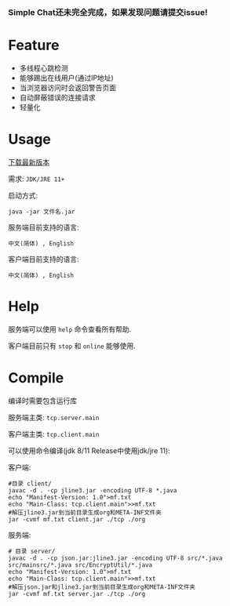 ### Simple Chat还未完全完成，如果发现问题请提交issue!

# Feature

 - 多线程心跳检测
 - 能够踢出在线用户(通过IP地址)
 - 当浏览器访问时会返回警告页面
 - 自动屏蔽错误的连接请求
 - 轻量化

# Usage
[下载最新版本](https://github.com/XIAYM-gh/Java-Socket-Simple-Chat/releases/tag/v1.0.0)

需求: `JDK/JRE 11+`

启动方式:<br>

```shell
java -jar 文件名.jar
```

服务端目前支持的语言:

`中文(简体) , English`

客户端目前支持的语言:

`中文(简体) , English`

# Help

服务端可以使用 `help` 命令查看所有帮助.

客户端目前只有 `stop` 和 `online` 能够使用.

# Compile

编译时需要包含运行库<br>

服务端主类: `tcp.server.main`

客户端主类: `tcp.client.main`

可以使用命令编译(jdk 8/11 Release中使用jdk/jre 11):


客户端:

```shell
#目录 client/
javac -d . -cp jline3.jar -encoding UTF-8 *.java
echo "Manifest-Version: 1.0">mf.txt
echo "Main-Class: tcp.client.main">>mf.txt
#解压jline3.jar到当前目录生成org和META-INF文件夹
jar -cvmf mf.txt client.jar ./tcp ./org
```

服务端:

```shell
# 目录 server/
javac -d . -cp json.jar:jline3.jar -encoding UTF-8 src/*.java src/mainsrc/*.java src/EncryptUtil/*.java
echo "Manifest-Version: 1.0">mf.txt
echo "Main-Class: tcp.client.main">>mf.txt
#解压json.jar和jline3.jar到当前目录生成org和META-INF文件夹
jar -cvmf mf.txt server.jar ./tcp ./org
```

